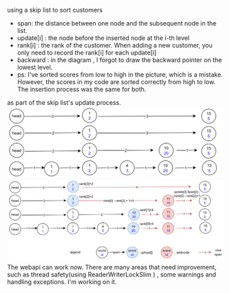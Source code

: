 using a skip list to sort customers 
* span: the distance between one node and the subsequent node in the list. 
* update[i] : the node before the inserted node at the i-th level
* rank[i] : the rank of the customer. When adding a new customer, you only need to record the rank[i] for each update[i] 
* backward : in the diagram , I forgot to draw the backward pointer on the lowest level.
*  ps: I've sorted scores from low to high in the picture, which is a mistake.  However, the scores in my code are sorted correctly from high to low. The insertion process was the same for both.

as part of the skip list's update process.
![Alt text](Pictures/node.png)
![Alt text](Pictures/addnode.png)
The webapi can work now. There are many areas that need improvement, such as thread safety(using ReaderWriterLockSlim ) , some warnings and handling exceptions. I'm working on it.
